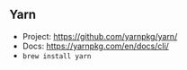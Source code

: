 Yarn
----
- Project: https://github.com/yarnpkg/yarn/
- Docs: https://yarnpkg.com/en/docs/cli/
- `brew install yarn`
